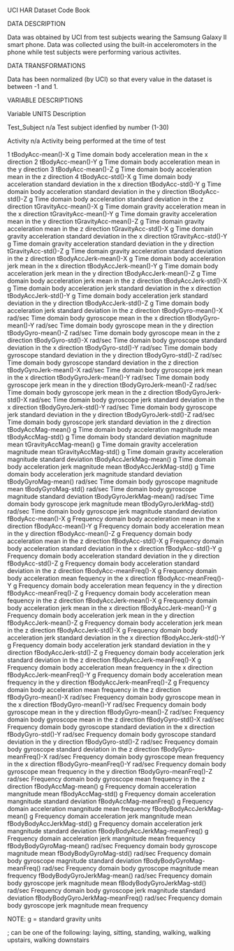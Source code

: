 UCI HAR Dataset Code Book


DATA DESCRIPTION

Data was obtained by UCI from test subjects wearing the Samsung Galaxy II smart phone. Data was collected using the built-in acceleromoters in the phone while test subjects were performing various activites. 


DATA TRANSFORMATIONS

Data has been normalized (by UCI) so that every value in the dataset is between -1 and 1. 


VARIABLE DESCRIPTIONS

Variable			UNITS Description																		

Test_Subject			        n/a	Test subject idenfied by number (1-30) 

Activity			            n/a	Activity being performed at the time of test

1 tBodyAcc-mean()-X	      	g	Time domain body acceleration mean in the x direction
2 tBodyAcc-mean()-Y	      	g	Time domain body acceleration mean in the y direction
3 tBodyAcc-mean()-Z		      g	Time domain body acceleration mean in the z direction
4 tBodyAcc-std()-X		      g	Time domain body acceleration standard deviation in the x direction
tBodyAcc-std()-Y		      g	Time domain body acceleration standard deviation in the y direction
tBodyAcc-std()-Z		      g	Time domain body acceleration standard deviation in the z direction
tGravityAcc-mean()-X		g	Time domain gravity acceleration mean in the x direction
tGravityAcc-mean()-Y		g	Time domain gravity acceleration mean in the y direction
tGravityAcc-mean()-Z		g	Time domain gravity acceleration mean in the z direction
tGravityAcc-std()-X		g	Time domain gravity acceleration standard deviation in the x direction
tGravityAcc-std()-Y		g	Time domain gravity acceleration standard deviation in the y direction
tGravityAcc-std()-Z		g	Time domain gravity acceleration standard deviation in the z direction
tBodyAccJerk-mean()-X		g	Time domain body acceleration jerk mean in the x direction
tBodyAccJerk-mean()-Y		g	Time domain body acceleration jerk mean in the y direction
tBodyAccJerk-mean()-Z		g	Time domain body acceleration jerk mean in the z direction
tBodyAccJerk-std()-X		g	Time domain body acceleration jerk standard deviation in the x direction
tBodyAccJerk-std()-Y		g	Time domain body acceleration jerk standard deviation in the y direction
tBodyAccJerk-std()-Z		g	Time domain body acceleration jerk standard deviation in the z direction
tBodyGyro-mean()-X		rad/sec	Time domain body gyroscope mean in the x direction
tBodyGyro-mean()-Y		rad/sec	Time domain body gyroscope mean in the y direction
tBodyGyro-mean()-Z		rad/sec	Time domain body gyroscope mean in the z direction
tBodyGyro-std()-X		rad/sec	Time domain body gyroscope standard deviation in the x direction
tBodyGyro-std()-Y		rad/sec	Time domain body gyroscope standard deviation in the y direction
tBodyGyro-std()-Z		rad/sec	Time domain body gyroscope standard deviation in the z direction
tBodyGyroJerk-mean()-X		rad/sec	Time domain body gyroscope jerk mean in the x direction
tBodyGyroJerk-mean()-Y		rad/sec	Time domain body gyroscope jerk mean in the y direction
tBodyGyroJerk-mean()-Z		rad/sec	Time domain body gyroscope jerk mean in the z direction
tBodyGyroJerk-std()-X		rad/sec	Time domain body gyroscope jerk standard deviation in the x direction
tBodyGyroJerk-std()-Y		rad/sec	Time domain body gyroscope jerk standard deviation in the y direction
tBodyGyroJerk-std()-Z		rad/sec	Time domain body gyroscope jerk standard deviation in the z direction
tBodyAccMag-mean()		g	Time domain body acceleration magnitude mean
tBodyAccMag-std()		g	Time domain body standard deviation magnitude mean
tGravityAccMag-mean()		g	Time domain gravity acceleration magnitude mean
tGravityAccMag-std()		g	Time domain gravity acceleration magnitude standard deviation
tBodyAccJerkMag-mean()		g	Time domain body acceleration jerk magnitude mean
tBodyAccJerkMag-std()		g	Time domain body acceleration jerk magnitude standard deviation
tBodyGyroMag-mean()		rad/sec	Time domain body gyroscope magnitude mean
tBodyGyroMag-std()		rad/sec	Time domain body gyroscope magnitude standard deviation
tBodyGyroJerkMag-mean()		rad/sec	Time domain body gyroscope jerk magnitude mean
tBodyGyroJerkMag-std()		rad/sec	Time domain body gyroscope jerk magnitude standard deviation
fBodyAcc-mean()-X		g	Frequency domain body acceleration mean in the x direction
fBodyAcc-mean()-Y		g	Frequency domain body acceleration mean in the y direction
fBodyAcc-mean()-Z		g	Frequency domain body acceleration mean in the z direction
fBodyAcc-std()-X		g	Frequency domain body acceleration standard deviation in the x direction
fBodyAcc-std()-Y		g	Frequency domain body acceleration standard deviation in the y direction
fBodyAcc-std()-Z		g	Frequency domain body acceleration standard deviation in the z direction
fBodyAcc-meanFreq()-X		g	Frequency domain body acceleration mean fequency in the x direction 
fBodyAcc-meanFreq()-Y		g	Frequency domain body acceleration mean fequency in the y direction 	
fBodyAcc-meanFreq()-Z		g	Frequency domain body acceleration mean fequency in the z direction 
fBodyAccJerk-mean()-X		g	Frequency domain body acceleration jerk mean in the x direction
fBodyAccJerk-mean()-Y		g	Frequency domain body acceleration jerk mean in the y direction
fBodyAccJerk-mean()-Z		g	Frequency domain body acceleration jerk mean in the z direction
fBodyAccJerk-std()-X		g	Frequency domain body acceleration jerk standard deviation in the x direction
fBodyAccJerk-std()-Y		g	Frequency domain body acceleration jerk standard deviation in the y direction
fBodyAccJerk-std()-Z		g	Frequency domain body acceleration jerk standard deviation in the z direction
fBodyAccJerk-meanFreq()-X	g	Frequency domain body acceleration mean frequency in the x direction
fBodyAccJerk-meanFreq()-Y	g	Frequency domain body acceleration mean frequency in the y direction
fBodyAccJerk-meanFreq()-Z	g	Frequency domain body acceleration mean frequency in the z direction	
fBodyGyro-mean()-X		rad/sec	Frequency domain body gyroscope mean in the x direction
fBodyGyro-mean()-Y		rad/sec	Frequency domain body gyroscope mean in the y direction
fBodyGyro-mean()-Z		rad/sec	Frequency domain body gyroscope mean in the z direction
fBodyGyro-std()-X		rad/sec	Frequency domain body gyroscope standard deviation in the x direction
fBodyGyro-std()-Y		rad/sec	Frequency domain body gyroscope standard deviation in the y direction
fBodyGyro-std()-Z		rad/sec	Frequency domain body gyroscope standard deviation in the z direction
fBodyGyro-meanFreq()-X		rad/sec	Frequency domain body gyroscope mean frequency in the x direction
fBodyGyro-meanFreq()-Y		rad/sec	Frequency domain body gyroscope mean frequency in the y direction
fBodyGyro-meanFreq()-Z		rad/sec	Frequency domain body gyroscope mean frequency in the z direction
fBodyAccMag-mean()		g	Frequency domain acceleration mangnitude mean
fBodyAccMag-std()		g	Frequency domain acceleration mangnitude standard deviation
fBodyAccMag-meanFreq()		g	Frequency domain acceleration mangnitude mean frequency
fBodyBodyAccJerkMag-mean()	g	Frequency domain acceleration jerk mangnitude mean
fBodyBodyAccJerkMag-std()	g	Frequency domain acceleration jerk mangnitude standard deviation
fBodyBodyAccJerkMag-meanFreq()	g	Frequency domain acceleration jerk mangnitude mean frequency
fBodyBodyGyroMag-mean()		rad/sec	Frequency domain body gyroscope magnitude mean
fBodyBodyGyroMag-std()		rad/sec	Frequency domain body gyroscope magnitude standard deviation
fBodyBodyGyroMag-meanFreq()	rad/sec	Frequency domain body gyroscope magnitude mean frequency
fBodyBodyGyroJerkMag-mean()	rad/sec	Frequency domain body gyroscope jerk magnitude mean
fBodyBodyGyroJerkMag-std()	rad/sec	Frequency domain body gyroscope jerk magnitude standard deviation
fBodyBodyGyroJerkMag-meanFreq()	rad/sec	Frequency domain body gyroscope jerk magnitude mean frequency

NOTE: g = standard gravity units

; can be one of the following: laying, sitting, standing, walking, walking upstairs, walking downstairs  
